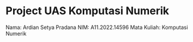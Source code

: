# Project UAS Komputasi Numerik

Nama: Ardian Setya Pradana
NIM: A11.2022.14596
Mata Kuliah: Komputasi Numerik
